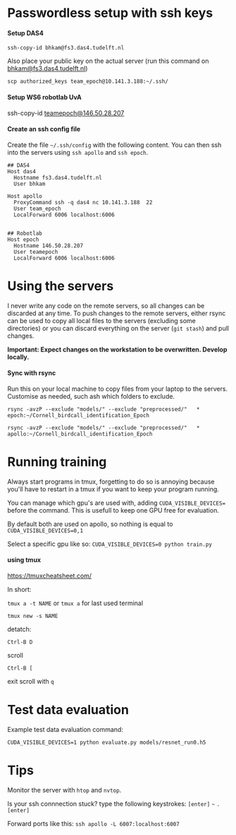 # Passwordless setup with ssh keys

#### Setup DAS4 

`ssh-copy-id bhkam@fs3.das4.tudelft.nl`

Also place your public key on the actual server (run this command on bhkam@fs3.das4.tudelft.nl)

`scp authorized_keys team_epoch@10.141.3.188:~/.ssh/`

####  Setup WS6 robotlab UvA
ssh-copy-id teamepoch@146.50.28.207

####  Create an ssh config file
Create the file `~/.ssh/config` with the following content.
You can then ssh into the servers using `ssh apollo` and `ssh epoch`.

```
## DAS4 
Host das4          
  Hostname fs3.das4.tudelft.nl    
  User bhkam        

Host apollo    
  ProxyCommand ssh -q das4 nc 10.141.3.188  22
  User team_epoch
  LocalForward 6006 localhost:6006


## Robotlab
Host epoch 
  Hostname 146.50.28.207
  User teamepoch
  LocalForward 6006 localhost:6006
```

# Using the servers
I never write any code on the remote servers, so all changes can be discarded at any time.
To push changes to the remote servers, either rsync can be used to copy all local files to the servers (excluding some directories)
or you can discard everything on the server (`git stash`) and pull changes. 

**Important: Expect changes on the workstation to be overwritten. Develop locally.**

#### Sync with rsync

Run this on your local machine to copy files from your laptop to the servers. Customise as needed, such ash which folders to exclude.

`rsync -avzP --exclude "models/" --exclude "preprocessed/"   * epoch:~/Cornell_birdcall_identification_Epoch`

`rsync -avzP --exclude "models/" --exclude "preprocessed/"   * apollo:~/Cornell_birdcall_identification_Epoch`

# Running training

Always start programs in tmux, forgetting to do so is annoying because you'll have to restart in a tmux if you want to keep 
your program running.

You can manage which gpu's are used with, adding `CUDA_VISIBLE_DEVICES=` before the command. This is usefull to keep one
GPU free for evaluation.

By default both are used on apollo, so nothing is equal to
`CUDA_VISIBLE_DEVICES=0,1`

Select a specific gpu like so: `CUDA_VISIBLE_DEVICES=0 python train.py`


#### using tmux
https://tmuxcheatsheet.com/

In short:

`tmux a -t NAME` or `tmux a` for last used terminal

`tmux new -s NAME`

detatch:

`Ctrl-B D`

scroll

`Ctrl-B [`

exit scroll with `q`






# Test data evaluation
Example test data evaluation command:

`CUDA_VISIBLE_DEVICES=1 python evaluate.py models/resnet_run0.h5`

# Tips
Monitor the server with `htop` and `nvtop`.


Is your ssh connnection stuck? type the following keystrokes:
`[enter]`
`~`
`.`
`[enter]`
 
Forward ports like this: `ssh apollo -L 6007:localhost:6007`
